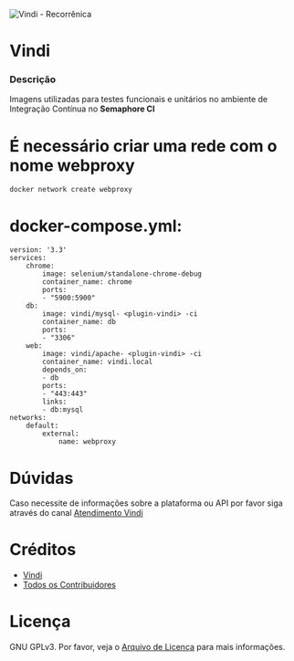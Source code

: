 ![Vindi - Recorrênica](https://vindi-blog.s3.amazonaws.com/wp-content/uploads/2017/10/logo-vindi-1.png)

# Vindi 


### Descrição
Imagens utilizadas para testes funcionais e unitários no ambiente de Integração Contínua no **Semaphore CI**


# É necessário criar uma rede com o nome webproxy

```
docker network create webproxy
```

# docker-compose.yml:

```
version: '3.3'
services:
    chrome:
        image: selenium/standalone-chrome-debug
        container_name: chrome
        ports:
        - "5900:5900"
    db:
        image: vindi/mysql- <plugin-vindi> -ci
        container_name: db
        ports:
        - "3306"
    web:
        image: vindi/apache- <plugin-vindi> -ci
        container_name: vindi.local
        depends_on:
        - db
        ports:
        - "443:443"
        links:
        - db:mysql
networks:
    default:
        external:
            name: webproxy
```


# Dúvidas
Caso necessite de informações sobre a plataforma ou API por favor siga através do canal [Atendimento Vindi](http://atendimento.vindi.com.br/hc/pt-br)

# Créditos
- [Vindi](https://github.com/vindi)
- [Todos os Contribuidores](https://github.com/vindi/vindi-magento/contributors)

# Licença
GNU GPLv3. Por favor, veja o [Arquivo de Licença](LICENSE) para mais informações.
